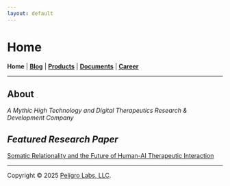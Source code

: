 ```yaml
---
layout: default
---
```

# Home
<b>Home</b> | <b>[Blog](./blog.html)</b> | <b>[Products](./products.html)</b> | <b>[Documents](./documents.html)</b> | <b>[Career](./career.html)</b>
* * *

## About

<i>A Mythic High Technology and Digital Therapeutics Research & Development Company</i>

## <i>Featured Research Paper</i>

[Somatic Relationality and the Future of Human-AI Therapeutic Interaction](https://peligrolabs.github.io/somatic-relationality-white-paper/)

---

Copyright &copy; 2025 [Peligro Labs, LLC](https://peligrolabs.com/).